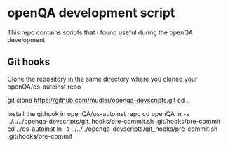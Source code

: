 # openQA development script

This repo contains scripts that i found useful during the openQA development

## Git hooks
Clone the repository in the same directory where you cloned your openQA/os-autoinst repo

  git clone https://github.com/mudler/openqa-devscripts.git
  cd ..

Install the githook in openQA/os-autoinst repo
  cd openQA
  ln -s ../../../openqa-devscripts/git_hooks/pre-commit.sh .git/hooks/pre-commit
  cd ../os-autoinst
  ln -s ../../../openqa-devscripts/git_hooks/pre-commit.sh .git/hooks/pre-commit
